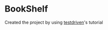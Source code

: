 #   BookShelf 

Created the project by using [testdriven](https://testdriven.io/blog/developing-a-single-page-app-with-flask-and-vuejs/)'s tutorial